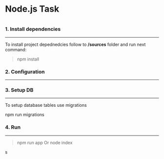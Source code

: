 # Node.js Task
#

### 1. Install dependencies
---
To install project depednedcies follow to **/sources** folder and run next command: 
>  npm install

### 2. Configuration
---


### 3. Setup DB
---

To setup database tables use migrations

npm run migrations

### 4. Run
---

> npm run app
Or
> node index

s

